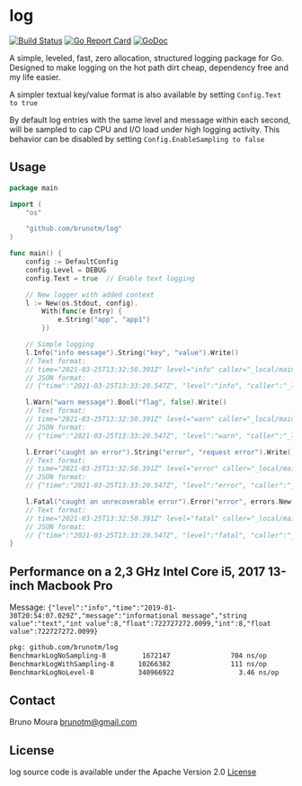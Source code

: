 # log

[![Build Status](https://travis-ci.org/brunotm/log.svg?branch=master)](https://travis-ci.org/brunotm/log)
[![Go Report Card](https://goreportcard.com/badge/github.com/brunotm/log)](https://goreportcard.com/report/github.com/brunotm/log)
[![GoDoc](https://godoc.org/github.com/brunotm/log?status.svg)](https://godoc.org/github.com/brunotm/log)

A simple, leveled, fast, zero allocation, structured logging package for Go.
Designed to make logging on the hot path dirt cheap, dependency free and my life easier.

A simpler textual key/value format is also available by setting `Config.Text to true`

By default log entries with the same level and message within each second, will be sampled to cap CPU and I/O load under high logging activity.
This behavior can be disabled by setting `Config.EnableSampling to false`

## Usage

```go
package main

import (
    "os"

    "github.com/brunotm/log"
)

func main() {
    config := DefaultConfig
    config.Level = DEBUG
    config.Text = true  // Enable text logging

    // New logger with added context
    l := New(os.Stdout, config).
        With(func(e Entry) {
            e.String("app", "app1")
        })

    // Simple logging
    l.Info("info message").String("key", "value").Write()
    // Text format:
    // time="2021-03-25T13:32:50.391Z" level="info" caller="_local/main.go:26" app="app1" message="info message" key="value"
    // JSON format:
    // {"time":"2021-03-25T13:33:20.547Z", "level":"info", "caller":"_local/main.go:26", "app":"app1", "message":"info message", "key":"value"}

    l.Warn("warn message").Bool("flag", false).Write()
    // Text format:
    // time="2021-03-25T13:32:50.391Z" level="warn" caller="_local/main.go:29" app="app1" message="warn message" flag=false
    // JSON format:
    // {"time":"2021-03-25T13:33:20.547Z", "level":"warn", "caller":"_local/main.go:29", "app":"app1", "message":"warn message", "flag":false}

    l.Error("caught an error").String("error", "request error").Write()
    // Text format:
    // time="2021-03-25T13:32:50.391Z" level="error" caller="_local/main.go:32" app="app1" message="caught an error" error="request error"
    // JSON format:
    // {"time":"2021-03-25T13:33:20.547Z", "level":"error", "caller":"_local/main.go:32", "app":"app1", "message":"caught an error", "error":"request error"}

    l.Fatal("caught an unrecoverable error").Error("error", errors.New("some error")).Write()
    // Text format:
    // time="2021-03-25T13:32:50.391Z" level="fatal" caller="_local/main.go:35" app="app1" message="caught an unrecoverable error" error="some error"
    // JSON format:
    // {"time":"2021-03-25T13:33:20.547Z", "level":"fatal", "caller":"_local/main.go:35", "app":"app1", "message":"caught an unrecoverable error", "error":"some error"}
}
```

## Performance on a 2,3 GHz Intel Core i5, 2017 13-inch Macbook Pro

Message: `{"level":"info","time":"2019-01-30T20:54:07.029Z","message":"informational message","string value":"text","int value":8,"float":722727272.0099,"int":8,"float value":722727272.0099}`

```bash
pkg: github.com/brunotm/log
BenchmarkLogNoSampling-8         1672147               704 ns/op               0 B/op          0 allocs/op
BenchmarkLogWithSampling-8      10266382               111 ns/op               0 B/op          0 allocs/op
BenchmarkLogNoLevel-8           340966922                3.46 ns/op            0 B/op          0 allocs/op
```

## Contact

Bruno Moura [brunotm@gmail.com](mailto:brunotm@gmail.com)

## License

log source code is available under the Apache Version 2.0 [License](/LICENSE)
